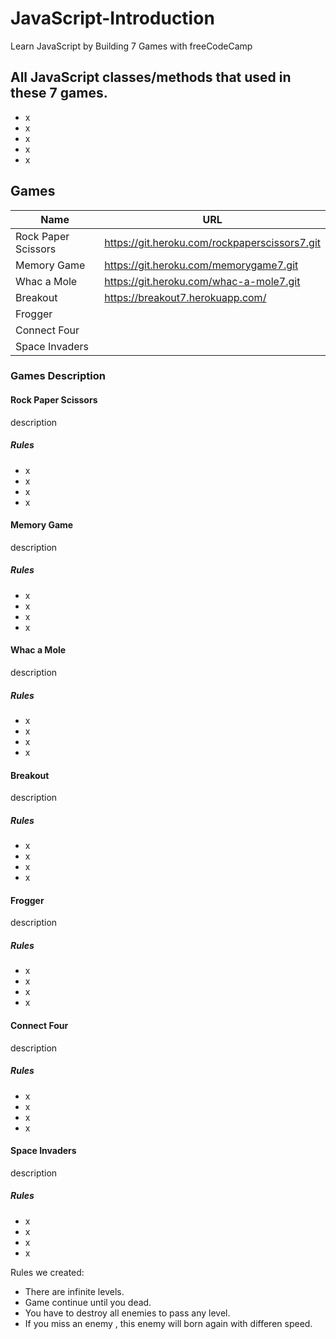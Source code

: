 # JavaScript-Introduction
Learn JavaScript by Building 7 Games with freeCodeCamp

## All JavaScript classes/methods that used in these 7 games.
* x
* x
* x
* x
* x

## Games
| Name | URL | 
| ------------- | ------------- |
|Rock Paper Scissors| https://git.heroku.com/rockpaperscissors7.git |
|Memory Game| https://git.heroku.com/memorygame7.git |
|Whac a Mole| https://git.heroku.com/whac-a-mole7.git |
|Breakout| https://breakout7.herokuapp.com/ |
|Frogger| |
|Connect Four| |
|Space Invaders| |

### Games Description

#### Rock Paper Scissors
  description

##### Rules
* x
* x
* x
* x

#### Memory Game
  description

##### Rules
* x
* x
* x
* x

#### Whac a Mole
  description

##### Rules
* x
* x
* x
* x

#### Breakout
  description

##### Rules
* x
* x
* x
* x

#### Frogger
  description

##### Rules
* x
* x
* x
* x

#### Connect Four
  description

##### Rules
* x
* x
* x
* x

#### Space Invaders
  description

##### Rules
* x
* x
* x
* x

Rules we created:
* There are infinite levels.
* Game continue until you dead.
* You have to destroy all enemies to pass any level.
* If you miss an enemy , this enemy will born again with differen speed.


